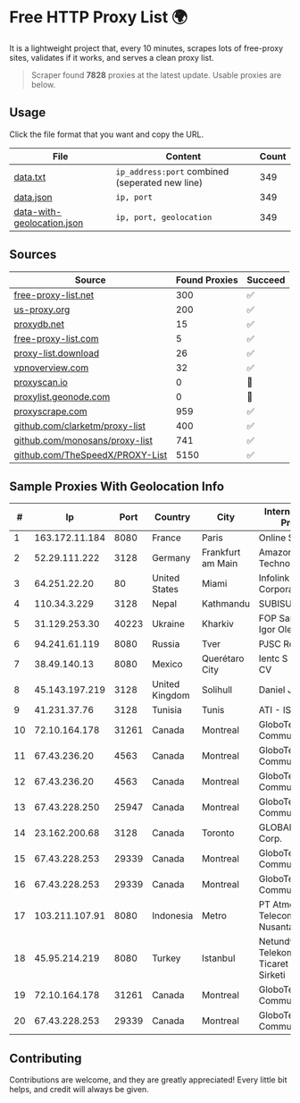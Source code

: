 
# Free HTTP Proxy List 🌍

It is a lightweight project that, every 10 minutes, scrapes lots of free-proxy sites, validates if it works, and serves a clean proxy list.


> Scraper found **7828** proxies at the latest update. Usable proxies are below.

## Usage

Click the file format that you want and copy the URL.


|File|Content|Count|
|----|-------|-----|
|[data.txt](https://raw.githubusercontent.com/themiralay/Proxy-List-World/master/data.txt)|`ip_address:port` combined (seperated new line)|349|
|[data.json](https://raw.githubusercontent.com/themiralay/Proxy-List-World/master/data.json)|`ip, port`|349|
|[data-with-geolocation.json](https://raw.githubusercontent.com/themiralay/Proxy-List-World/master/data-with-geolocation.json)|`ip, port, geolocation`|349|

## Sources

|Source|Found Proxies|Succeed|
|------|-------------|-------|
|[free-proxy-list.net](https://free-proxy-list.net)|300|✅|
|[us-proxy.org](https://www.us-proxy.org)|200|✅|
|[proxydb.net](http://proxydb.net)|15|✅|
|[free-proxy-list.com](https://free-proxy-list.com/?page=&port=&type%5B%5D=http&type%5B%5D=https&up_time=0&search=Search)|5|✅|
|[proxy-list.download](https://www.proxy-list.download/HTTP)|26|✅|
|[vpnoverview.com](https://vpnoverview.com/privacy/anonymous-browsing/free-proxy-servers)|32|✅|
|[proxyscan.io](https://www.proxyscan.io)|0|🚫|
|[proxylist.geonode.com](https://proxylist.geonode.com/api/proxy-list?limit=300&page=1&sort_by=lastChecked&sort_type=desc&protocols=http,https)|0|🚫|
|[proxyscrape.com](https://api.proxyscrape.com/v2/?request=displayproxies&protocol=http&timeout=10000&country=all&ssl=all&anonymity=all)|959|✅|
|[github.com/clarketm/proxy-list](https://raw.githubusercontent.com/clarketm/proxy-list/master/proxy-list-raw.txt)|400|✅|
|[github.com/monosans/proxy-list](https://raw.githubusercontent.com/monosans/proxy-list/main/proxies/http.txt)|741|✅|
|[github.com/TheSpeedX/PROXY-List](https://raw.githubusercontent.com/TheSpeedX/PROXY-List/master/http.txt)|5150|✅|


## Sample Proxies With Geolocation Info

|#|Ip|Port|Country|City|Internet Service Provider|
|-|--|----|-------|----|-------------------------|
|1|163.172.11.184|8080|France|Paris|Online S.A.S.|
|2|52.29.111.222|3128|Germany|Frankfurt am Main|Amazon Technologies Inc.|
|3|64.251.22.20|80|United States|Miami|Infolink Global Corporation|
|4|110.34.3.229|3128|Nepal|Kathmandu|SUBISU C7|
|5|31.129.253.30|40223|Ukraine|Kharkiv|FOP Samoilenko Igor Olegovich|
|6|94.241.61.119|8080|Russia|Tver|PJSC Rostelecom|
|7|38.49.140.13|8080|Mexico|Querétaro City|Ientc S De RL De CV|
|8|45.143.197.219|3128|United Kingdom|Solihull|Daniel Jackson|
|9|41.231.37.76|3128|Tunisia|Tunis|ATI - ISP|
|10|72.10.164.178|31261|Canada|Montreal|GloboTech Communications|
|11|67.43.236.20|4563|Canada|Montreal|GloboTech Communications|
|12|67.43.236.20|4563|Canada|Montreal|GloboTech Communications|
|13|67.43.228.250|25947|Canada|Montreal|GloboTech Communications|
|14|23.162.200.68|3128|Canada|Toronto|GLOBALTELEHOST Corp.|
|15|67.43.228.253|29339|Canada|Montreal|GloboTech Communications|
|16|67.43.228.253|29339|Canada|Montreal|GloboTech Communications|
|17|103.211.107.91|8080|Indonesia|Metro|PT Atmega Telecomindo Nusantara|
|18|45.95.214.219|8080|Turkey|Istanbul|Netundweb Telekomunikasyon Ticaret Limited Sirketi|
|19|72.10.164.178|31261|Canada|Montreal|GloboTech Communications|
|20|67.43.228.253|29339|Canada|Montreal|GloboTech Communications|



## Contributing

Contributions are welcome, and they are greatly appreciated! Every
little bit helps, and credit will always be given.

